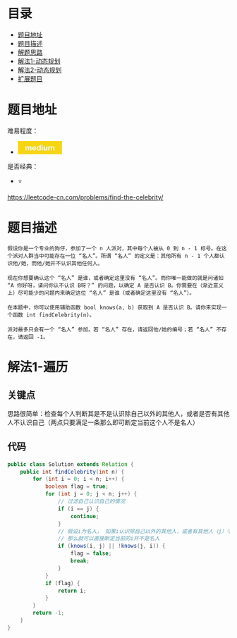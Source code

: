 # 目录
* [题目地址](#题目地址)
* [题目描述](#题目描述)
* [解题思路](#解题思路)
* [解法1-动态规划](#解法1-动态规划)
* [解法2-动态规划](#解法2-动态规划)
* [扩展题目](#扩展题目)



# 题目地址
难易程度：
- ![medium.jpg](../.images/medium.jpg)

是否经典：
- ⭐️

https://leetcode-cn.com/problems/find-the-celebrity/

# 题目描述
```text
假设你是一个专业的狗仔，参加了一个 n 人派对，其中每个人被从 0 到 n - 1 标号。在这个派对人群当中可能存在一位 “名人”。所谓 “名人” 的定义是：其他所有 n - 1 个人都认识他/她，而他/她并不认识其他任何人。

现在你想要确认这个 “名人” 是谁，或者确定这里没有 “名人”。而你唯一能做的就是问诸如 “A 你好呀，请问你认不认识 B呀？” 的问题，以确定 A 是否认识 B。你需要在（渐近意义上）尽可能少的问题内来确定这位 “名人” 是谁（或者确定这里没有 “名人”）。

在本题中，你可以使用辅助函数 bool knows(a, b) 获取到 A 是否认识 B。请你来实现一个函数 int findCelebrity(n)。

派对最多只会有一个 “名人” 参加。若 “名人” 存在，请返回他/她的编号；若 “名人” 不存在，请返回 -1。
```

# 解法1-遍历
## 关键点
思路很简单：检查每个人判断其是不是认识除自己以外的其他人，或者是否有其他人不认识自己（两点只要满足一条那么即可断定当前这个人不是名人）


## 代码
```java
public class Solution extends Relation {
    public int findCelebrity(int n) {
        for (int i = 0; i < n; i++) {
            boolean flag = true;
            for (int j = 0; j < n; j++) {
                // 过滤自己认识自己的情况
                if (i == j) {
                    continue;
                }
                // 假设i为名人， 如果i认识除自己以外的其他人，或者有其他人（j）不认识i
                // 那么就可以直接断定当前的i并不是名人
                if (knows(i, j) || !knows(j, i)) {
                    flag = false;
                    break;
                }
            }
            if (flag) {
                return i;
            }
        }
        return -1;
    }
}
```